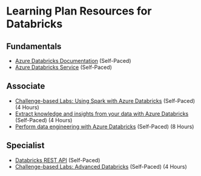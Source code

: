 # Learning Plan Resources for Databricks

## Fundamentals

* [Azure Databricks Documentation](https://docs.microsoft.com/en-us/azure/azure-databricks/) (Self-Paced)
* [Azure Databricks Service](https://azure.microsoft.com/en-us/services/databricks/) (Self-Paced)

## Associate

* [Challenge-based Labs: Using Spark with Azure Databricks](https://github.com/microsoft/WhatTheHack/tree/master/008-DatabricksIntroML) (Self-Paced) (4 Hours)
* [Extract knowledge and insights from your data with Azure Databricks](https://docs.microsoft.com/en-us/learn/paths/data-science/) (Self-Paced) (4 Hours)
* [Perform data engineering with Azure Databricks](https://docs.microsoft.com/en-us/learn/paths/data-engineering-with-databricks/) (Self-Paced) (8 Hours)

## Specialist

* [Databricks REST API](https://docs.microsoft.com/en-us/azure/databricks/dev-tools/api/) (Self-Paced)
* [Challenge-based Labs: Advanced Databricks](https://github.com/annedroid/Ready2019_AA_AI319) (Self-Paced) (4 Hours)
